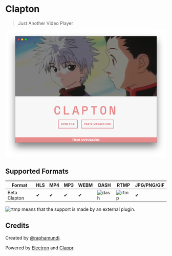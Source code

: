 # Clapton

> Just Another Video Player

![Example](assets/images/clapton.png)

## Supported Formats

Format       |HLS|MP4|MP3|WEBM| DASH | RTMP | JPG/PNG/GIF |
-------------|---|---|---|----|------|------|-------------|
Beta Clapton | ✔ | ✔ | ✔ |  ✔ | ![dash](http://flv.io/external3.png) | ![rtmp](http://flv.io/external3.png) | ✔

![rtmp](http://flv.io/external3.png) means that the support is made by an external plugin.

## Credits

Created by [@raphamundi](https://twitter.com/raphamundi).

Powered by [Electron](https://github.com/electron/electron) and [Clappr](github.com/clappr/clappr).

